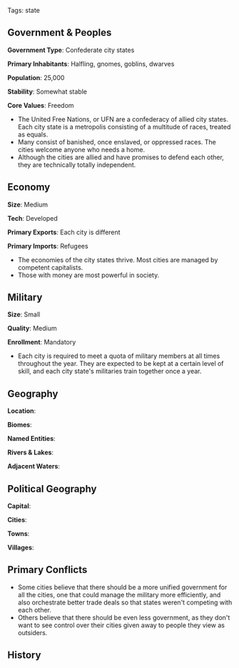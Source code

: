 Tags: state

## Government & Peoples

**Government Type**: Confederate city states

**Primary Inhabitants**: Halfling, gnomes, goblins, dwarves

**Population**: 25,000

**Stability**: Somewhat stable

**Core Values**: Freedom

- The United Free Nations, or UFN are a confederacy of allied city states. Each city state is a metropolis consisting of a multitude of races, treated as equals.
- Many consist of banished, once enslaved, or oppressed races. The cities welcome anyone who needs a home.
- Although the cities are allied and have promises to defend each other, they are technically totally independent.


## Economy

**Size**: Medium

**Tech**: Developed

**Primary Exports**: Each city is different

**Primary Imports**: Refugees

- The economies of the city states thrive. Most cities are managed by competent capitalists.
- Those with money are most powerful in society.


## Military

**Size**: Small

**Quality**: Medium

**Enrollment**: Mandatory

- Each city is required to meet a quota of military members at all times throughout the year. They are expected to be kept at a certain level of skill, and each city state's militaries train together once a year.


## Geography

**Location**: 

**Biomes**: 

**Named Entities**:

**Rivers & Lakes**: 

**Adjacent Waters**: 


## Political Geography

**Capital**: 

**Cities**: 

**Towns**: 

**Villages**: 


## Primary Conflicts

- Some cities believe that there should be a more unified government for all the cities, one that could manage the military more efficiently, and also orchestrate better trade deals so that states weren't competing with each other. 
- Others believe that there should be even less government, as they don't want to see control over their cities given away to people they view as outsiders. 


## History

